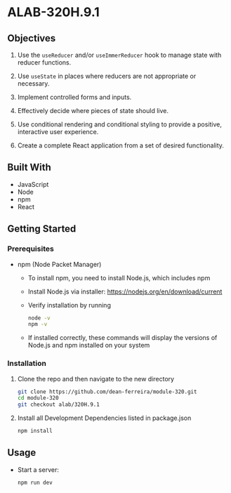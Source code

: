 # ALAB-320H.9.1

## Objectives

1. Use the `useReducer` and/or `useImmerReducer` hook to manage state with reducer functions.

2. Use `useState` in places where reducers are not appropriate or necessary.

3. Implement controlled forms and inputs.

4. Effectively decide where pieces of state should live.

5. Use conditional rendering and conditional styling to provide a positive, interactive user experience.

6. Create a complete React application from a set of desired functionality.

## Built With

- JavaScript
- Node
- npm
- React

## Getting Started

### Prerequisites

- npm (Node Packet Manager)

  - To install npm, you need to install Node.js, which includes npm
  - Install Node.js via installer: https://nodejs.org/en/download/current
  - Verify installation by running

    ```sh
    node -v
    npm -v
    ```

  - If installed correctly, these commands will display the versions of Node.js and npm installed on your system

### Installation

1. Clone the repo and then navigate to the new directory
   ```sh
   git clone https://github.com/dean-ferreira/module-320.git
   cd module-320
   git checkout alab/320H.9.1
   ```
2. Install all Development Dependencies listed in package.json
   ```sh
   npm install
   ```

## Usage

- Start a server:
  ```sh
  npm run dev
  ```
